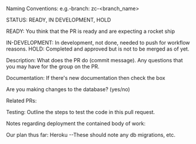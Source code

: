 Naming Conventions: 
e.g.-branch: zc-<branch_name>


STATUS: READY, IN DEVELOPMENT, HOLD

READY: You think that the PR is ready and are expecting a rocket
ship 

IN-DEVELOPMENT: In development, not done, needed to push for workflow reasons.
HOLD: Completed and approved but is not to be merged as of yet.

Description: What does the PR do (commit message). Any questions that
you may have for the group on the PR.

Documentation: If there's new documentation then check the box

Are you making changes to the database? (yes/no)

Related PRs: 

Testing: Outline the steps to test the code in this pull request.

Notes regarding deployment the contained body of work:

Our plan thus far: Heroku
--These should note any db migrations, etc.
